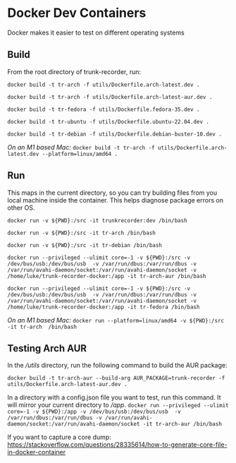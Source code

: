 # Docker Dev Containers

Docker makes it easier to test on different operating systems

## Build
From the root directory of trunk-recorder, run:

`docker build -t tr-arch -f utils/Dockerfile.arch-latest.dev .`

`docker build -t tr-arch -f utils/Dockerfile.arch-latest-aur.dev .`

`docker build -t tr-fedora -f utils/Dockerfile.fedora-35.dev .`

`docker build -t tr-ubuntu -f utils/Dockerfile.ubuntu-22.04.dev .`

`docker build -t tr-debian -f utils/Dockerfile.debian-buster-10.dev .`

*On an M1 based Mac:*
`docker build -t tr-arch -f utils/Dockerfile.arch-latest.dev --platform=linux/amd64 .`


## Run
This maps in the current directory, so you can try building files from you local machine inside the container. This helps diagnose package errors on other OS.

`docker run -v ${PWD}:/src -it trunkrecorder:dev /bin/bash`  

`docker run -v ${PWD}:/src -it tr-arch /bin/bash`  

`docker run -v ${PWD}:/src -it tr-debian /bin/bash`  

`docker run --privileged --ulimit core=-1 -v ${PWD}:/src -v /dev/bus/usb:/dev/bus/usb  -v /var/run/dbus:/var/run/dbus -v /var/run/avahi-daemon/socket:/var/run/avahi-daemon/socket -v /home/luke/trunk-recorder-docker:/app -it tr-arch-aur /bin/bash`

`docker run --privileged --ulimit core=-1 -v ${PWD}:/src -v /dev/bus/usb:/dev/bus/usb  -v /var/run/dbus:/var/run/dbus -v /var/run/avahi-daemon/socket:/var/run/avahi-daemon/socket -v /home/luke/trunk-recorder-docker:/app -it tr-fedora /bin/bash`

*On an M1 based Mac:*
`docker run --platform=linux/amd64 -v ${PWD}:/src -it tr-arch  /bin/bash` 

## Testing Arch AUR

In the */utils* directory, run the following command to build the AUR package:

`docker build -t tr-arch-aur --build-arg AUR_PACKAGE=trunk-recorder -f utils/Dockerfile.arch-latest-aur.dev .`

In a directory with a config.json file you want to test, run this command. It will mirror your current directory to */app*.
`docker run --privileged --ulimit core=-1 -v ${PWD}:/app -v /dev/bus/usb:/dev/bus/usb  -v /var/run/dbus:/var/run/dbus -v /var/run/avahi-daemon/socket:/var/run/avahi-daemon/socket -it tr-arch-aur /bin/bash` 

If you want to capture a core dump: https://stackoverflow.com/questions/28335614/how-to-generate-core-file-in-docker-container
